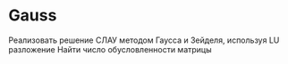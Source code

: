 # Gauss

Реализовать решение СЛАУ методом Гаусса и Зейделя, используя LU разложение 
Найти число обусловленности матрицы
